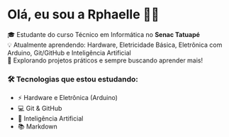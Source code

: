 # Olá, eu sou a Rphaelle 👩‍💻

🎓 Estudante do curso Técnico em Informática no **Senac Tatuapé**  
💡 Atualmente aprendendo: Hardware, Eletricidade Básica, Eletrônica com Arduino, Git/GitHub e Inteligência Artificial  
🚀 Explorando projetos práticos e sempre buscando aprender mais!
### 🛠️ Tecnologias que estou estudando:
- ⚡ Hardware e Eletrônica (Arduino)
- 💻 Git & GitHub
- 🤖 Inteligência Artificial
- 📚 Markdown
